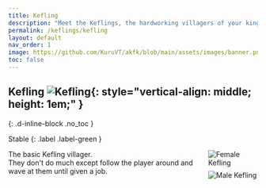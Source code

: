 ```yaml
---
title: Kefling
description: "Meet the Keflings, the hardworking villagers of your kingdom in A Kingdom for Keflings. These cheerful characters are eager to follow your lead and assist with building, gathering resources, and more."
permalink: /keflings/kefling
layout: default
nav_order: 1
image: https://github.com/KuruVT/akfk/blob/main/assets/images/banner.png?raw=true
toc: false
---
```


##  Kefling ![Kefling](https://github.com/KuruVT/akfk/blob/main/assets/images/keflings/kefling_icon.png?raw=true){: style="vertical-align: middle; height: 1em;" }
{: .d-inline-block .no_toc }

Stable
{: .label .label-green }

<div style="display: flex; align-items: flex-start; gap: 1rem;">
  <div style="flex: 1;">
    The basic Kefling villager.<br>They don't do much except follow the player around and wave at them until given a job.
  </div>
  <div style="display: flex; flex-direction: column; gap: 0.5rem;">
    <img src="https://github.com/KuruVT/akfk/blob/main/assets/images/keflings/female_kefling.png?raw=true" alt="Female Kefling" style="max-width: 100px; height: auto;">
    <img src="https://github.com/KuruVT/akfk/blob/main/assets/images/keflings/male_kefling.png?raw=true" alt="Male Kefling" style="max-width: 100px; height: auto;">
  </div>
</div>


